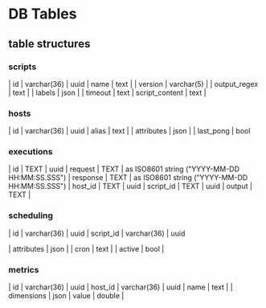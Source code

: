 # DB Tables

## table structures

### scripts

| id | varchar(36) | uuid
| name | text |
| version | varchar(5) |
| output_regex | text |
| labels | json |
| timeout | text
| script_content | text |

### hosts

| id | varchar(36) | uuid
| alias | text |
| attributes | json |
| last_pong | bool

### executions

| id | TEXT | uuid
| request | TEXT | as ISO8601 string ("YYYY-MM-DD HH:MM:SS.SSS")
| response | TEXT | as ISO8601 string ("YYYY-MM-DD HH:MM:SS.SSS")
| host_id | TEXT | uuid
| script_id | TEXT | uuid
| output | TEXT |

### scheduling

| id | varchar(36) | uuid
| script_id | varchar(36) | uuid
<!-- run on host with attribute (label) xxx -->
| attributes | json |
| cron | text |
| active | bool |

### metrics

| id | varchar(36) | uuid
| host_id | varchar(36) | uuid
| name | text |
| dimensions | json
| value | double |
